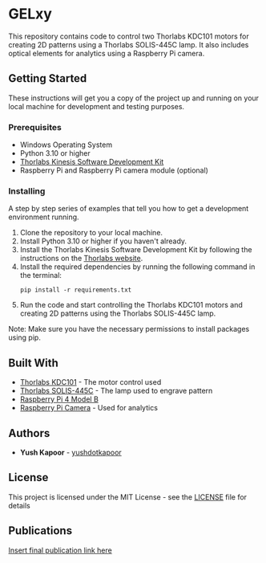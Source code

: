 # GELxy

This repository contains code to control two Thorlabs KDC101 motors for creating 2D patterns using a Thorlabs SOLIS-445C lamp. It also includes optical elements for analytics using a Raspberry Pi camera.

## Getting Started

These instructions will get you a copy of the project up and running on your local machine for development and testing purposes.

### Prerequisites

* Windows Operating System
* Python 3.10 or higher
* [Thorlabs Kinesis Software Development Kit](https://www.thorlabs.com/software_pages/viewsoftwarepage.cfm?code=Motion_Control)
* Raspberry Pi and Raspberry Pi camera module (optional)

### Installing

A step by step series of examples that tell you how to get a development environment running.

1. Clone the repository to your local machine.
2. Install Python 3.10 or higher if you haven't already.
3. Install the Thorlabs Kinesis Software Development Kit by following the instructions on the [Thorlabs website](https://www.thorlabs.com/software_pages/viewsoftwarepage.cfm?code=Motion_Control).
4. Install the required dependencies by running the following command in the terminal:
    ```
    pip install -r requirements.txt
    ```
5. Run the code and start controlling the Thorlabs KDC101 motors and creating 2D patterns using the Thorlabs SOLIS-445C lamp.

Note: Make sure you have the necessary permissions to install packages using pip.


## Built With

* [Thorlabs KDC101](https://www.thorlabs.com/thorproduct.cfm?partnumber=KDC101) - The motor control used
* [Thorlabs SOLIS-445C](https://www.thorlabs.com/thorproduct.cfm?partnumber=SOLIS-445C) - The lamp used to engrave pattern
* [Raspberry Pi 4 Model B](https://www.raspberrypi.com/products/raspberry-pi-4-model-b/)
* [Raspberry Pi Camera](https://www.raspberrypi.org/products/camera-module-v2/) - Used for analytics


## Authors

* **Yush Kapoor** - [yushdotkapoor](https://github.com/yushdotkapoor)

## License

This project is licensed under the MIT License - see the [LICENSE](LICENSE) file for details

## Publications

[Insert final publication link here]("")


